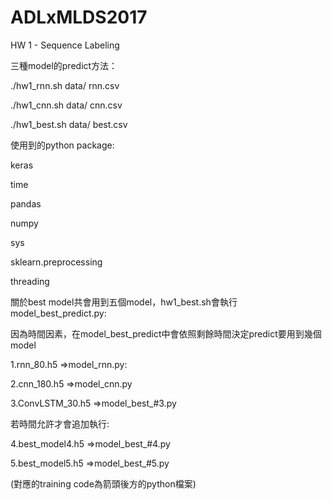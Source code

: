 # ADLxMLDS2017
HW 1 - Sequence Labeling


三種model的predict方法：

./hw1_rnn.sh data/ rnn.csv

./hw1_cnn.sh data/ cnn.csv

./hw1_best.sh data/ best.csv


使用到的python package:

keras

time

pandas

numpy

sys

sklearn.preprocessing

threading


關於best model共會用到五個model，hw1_best.sh會執行model_best_predict.py:

因為時間因素，在model_best_predict中會依照剩餘時間決定predict要用到幾個model

1.rnn_80.h5 =>model_rnn.py:

2.cnn_180.h5 =>model_cnn.py

3.ConvLSTM_30.h5 =>model_best_#3.py

若時間允許才會追加執行:

4.best_model4.h5 =>model_best_#4.py

5.best_model5.h5 =>model_best_#5.py

(對應的training code為箭頭後方的python檔案)
